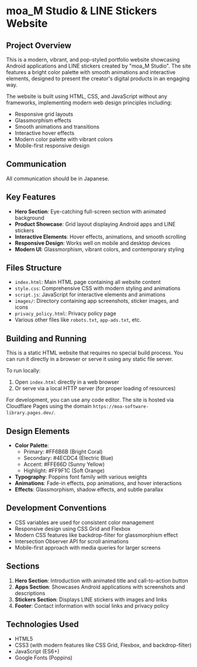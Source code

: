 # moa_M Studio & LINE Stickers Website

## Project Overview
This is a modern, vibrant, and pop-styled portfolio website showcasing Android applications and LINE stickers created by "moa_M Studio". The site features a bright color palette with smooth animations and interactive elements, designed to present the creator's digital products in an engaging way.

The website is built using HTML, CSS, and JavaScript without any frameworks, implementing modern web design principles including:
- Responsive grid layouts
- Glassmorphism effects
- Smooth animations and transitions
- Interactive hover effects
- Modern color palette with vibrant colors
- Mobile-first responsive design

## Communication
All communication should be in Japanese.

## Key Features
- **Hero Section**: Eye-catching full-screen section with animated background
- **Product Showcase**: Grid layout displaying Android apps and LINE stickers
- **Interactive Elements**: Hover effects, animations, and smooth scrolling
- **Responsive Design**: Works well on mobile and desktop devices
- **Modern UI**: Glassmorphism, vibrant colors, and contemporary styling

## Files Structure
- `index.html`: Main HTML page containing all website content
- `style.css`: Comprehensive CSS with modern styling and animations
- `script.js`: JavaScript for interactive elements and animations
- `images/`: Directory containing app screenshots, sticker images, and icons
- `privacy_policy.html`: Privacy policy page
- Various other files like `robots.txt`, `app-ads.txt`, etc.

## Building and Running

This is a static HTML website that requires no special build process. You can run it directly in a browser or serve it using any static file server.

To run locally:
1. Open `index.html` directly in a web browser
2. Or serve via a local HTTP server (for proper loading of resources)

For development, you can use any code editor. The site is hosted via Cloudflare Pages using the domain `https://moa-software-library.pages.dev/`.

## Design Elements
- **Color Palette**: 
  - Primary: #FF6B6B (Bright Coral)
  - Secondary: #4ECDC4 (Electric Blue)
  - Accent: #FFE66D (Sunny Yellow)
  - Highlight: #FF9F1C (Soft Orange)
- **Typography**: Poppins font family with various weights
- **Animations**: Fade-in effects, pop animations, and hover interactions
- **Effects**: Glassmorphism, shadow effects, and subtle parallax

## Development Conventions
- CSS variables are used for consistent color management
- Responsive design using CSS Grid and Flexbox
- Modern CSS features like backdrop-filter for glassmorphism effect
- Intersection Observer API for scroll animations
- Mobile-first approach with media queries for larger screens

## Sections
1. **Hero Section**: Introduction with animated title and call-to-action button
2. **Apps Section**: Showcases Android applications with screenshots and descriptions
3. **Stickers Section**: Displays LINE stickers with images and links
4. **Footer**: Contact information with social links and privacy policy

## Technologies Used
- HTML5
- CSS3 (with modern features like CSS Grid, Flexbox, and backdrop-filter)
- JavaScript (ES6+)
- Google Fonts (Poppins)

